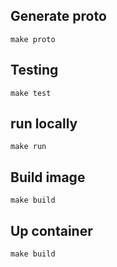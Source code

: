 ## Generate proto
`make proto`

## Testing
`make test`

## run locally
`make run`

## Build image
`make build`

## Up container
`make build`